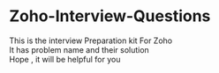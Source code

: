 # Zoho-Interview-Questions 

 This is the interview Preparation kit For Zoho <br />
 It has problem name and their solution <br />
 Hope , it will be helpful for you <br />
